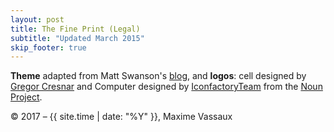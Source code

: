 ```yaml
---
layout: post
title: The Fine Print (Legal)
subtitle: "Updated March 2015"
skip_footer: true
---
```


**Theme** adapted from Matt Swanson's [blog][ms], and **logos**: cell designed by [Gregor Cresnar][gc] and Computer designed by [IconfactoryTeam][it] from the [Noun Project][noun].

[ms]: http://mdswanson.com
[gc]: https://thenounproject.com/grega.cresnar/
[it]: https://thenounproject.com/iconfactoryteam/
[noun]: http://www.thenounproject.com

&copy; 2017 &ndash; {{ site.time | date: "%Y" }}, Maxime Vassaux
